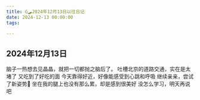 ```yaml
---
title: G🛹2024年12月13日以往日记
date: 2024-12-13 00:00:00
tags:

---
```


## 2024年12月13日
脑子一热想去见晶晶，就把一切都抛之脑后了。
吐槽北京的道路交通，实在是太堵了
又吃到了好吃的面
今天靠得好近，好像能感受到心跳和呼吸
继续亲亲，尝试了新姿势🥰
坐在我的腿上也没有那么累，却是感到很美好
没怎么学习，明天再说吧